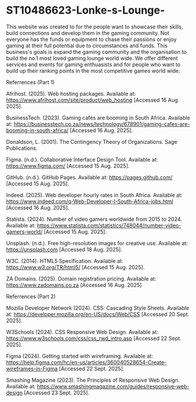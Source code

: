 # ST10486623-Lonke-s-Lounge-
This website was created to for the people want to showcase their skills, build connections and develop them in the gaming community. Not everyone has the funds or equipment to chase their passions or enjoy gaming at their full potential due to circumstances and funds. This business's goals is expand the gaming community and the organisation to build the no.1 most loved gaming lounge world wide. We offer different services and events for gaming enthuasists and for people who want to build up their ranking points in the most competitive games world wide.

Referrences (Part 1)

Afrihost. (2025). Web hosting packages. Available at: https://www.afrihost.com/site/product/web_hosting [Accessed 16 Aug. 2025]. 

BusinessTech. (2023). Gaming cafés are booming in South Africa. Available at: https://businesstech.co.za/news/technology/678901/gaming-cafes-are-booming-in-south-africa/ [Accessed 16 Aug. 2025]. 

Donaldson, L. (2001). The Contingency Theory of Organizations. Sage Publications. 

Figma. (n.d.). Collaborative Interface Design Tool. Available at: https://www.figma.com/ [Accessed 15 Aug. 2025]. 

GitHub. (n.d.). GitHub Pages. Available at: https://pages.github.com/ [Accessed 15 Aug. 2025]. 

Indeed. (2025). Web developer hourly rates in South Africa. Available at: https://www.indeed.com/q-Web-Developer-l-South-Africa-jobs.html [Accessed 16 Aug. 2025]. 

Statista. (2024). Number of video gamers worldwide from 2015 to 2024. Available at: https://www.statista.com/statistics/748044/number-video-gamers-world/ [Accessed 15 Aug. 2025]. 

Unsplash. (n.d.). Free high-resolution images for creative use. Available at: https://unsplash.com [Accessed 18 Aug. 2025]. 

W3C. (2014). HTML5 Specification. Available at: https://www.w3.org/TR/html5/ [Accessed 15 Aug. 2025]. 

ZA Domains. (2025). Domain registration pricing. Available at: https://www.zadomains.co.za [Accessed 16 Aug. 2025] 

Referrences (Part 2)

Mozilla Developer Network (2024). CSS: Cascading Style Sheets. Available at: https://developer.mozilla.org/en-US/docs/Web/CSS
 [Accessed 20 Sept. 2025].

W3Schools (2024). CSS Responsive Web Design. Available at: https://www.w3schools.com/css/css_rwd_intro.asp
 [Accessed 22 Sept. 2025].

Figma (2024). Getting started with wireframing. Available at: https://help.figma.com/hc/en-us/articles/360040528654-Create-wireframes-in-Figma
 [Accessed 22 Sept. 2025].

Smashing Magazine (2023). The Principles of Responsive Web Design. Available at: https://www.smashingmagazine.com/guides/responsive-web-design
 [Accessed 23 Sept. 2025].

